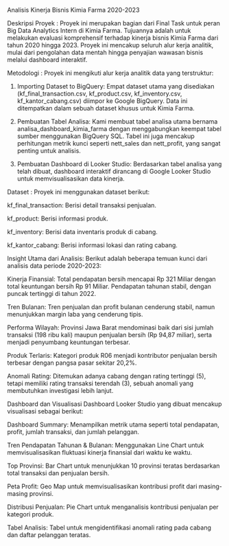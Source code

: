 Analisis Kinerja Bisnis Kimia Farma 2020-2023

Deskripsi Proyek :
Proyek ini merupakan bagian dari Final Task untuk peran Big Data Analytics Intern di Kimia Farma. Tujuannya adalah untuk melakukan evaluasi komprehensif terhadap kinerja bisnis Kimia Farma dari tahun 2020 hingga 2023. Proyek ini mencakup seluruh alur kerja analitik, mulai dari pengolahan data mentah hingga penyajian wawasan bisnis melalui dashboard interaktif.

Metodologi :
Proyek ini mengikuti alur kerja analitik data yang terstruktur:

1. Importing Dataset to BigQuery: Empat dataset utama yang disediakan (kf_final_transaction.csv, kf_product.csv, kf_inventory.csv, kf_kantor_cabang.csv) diimpor ke Google BigQuery. Data ini ditempatkan dalam sebuah dataset khusus untuk Kimia Farma.

2. Pembuatan Tabel Analisa: Kami membuat tabel analisa utama bernama analisa_dashboard_kimia_farma dengan menggabungkan keempat tabel sumber menggunakan BigQuery SQL. Tabel ini juga mencakup perhitungan metrik kunci seperti nett_sales dan nett_profit, yang sangat penting untuk analisis.

3. Pembuatan Dashboard di Looker Studio: Berdasarkan tabel analisa yang telah dibuat, dashboard interaktif dirancang di Google Looker Studio untuk memvisualisasikan data kinerja.

Dataset :
Proyek ini menggunakan dataset berikut:

kf_final_transaction: Berisi detail transaksi penjualan.

kf_product: Berisi informasi produk.

kf_inventory: Berisi data inventaris produk di cabang.

kf_kantor_cabang: Berisi informasi lokasi dan rating cabang.

Insight Utama dari Analisis:
Berikut adalah beberapa temuan kunci dari analisis data periode 2020-2023:

Kinerja Finansial: Total pendapatan bersih mencapai Rp 321 Miliar dengan total keuntungan bersih Rp 91 Miliar. Pendapatan tahunan stabil, dengan puncak tertinggi di tahun 2022.

Tren Bulanan: Tren penjualan dan profit bulanan cenderung stabil, namun menunjukkan margin laba yang cenderung tipis.

Performa Wilayah: Provinsi Jawa Barat mendominasi baik dari sisi jumlah transaksi (198 ribu kali) maupun penjualan bersih (Rp 94,87 miliar), serta menjadi penyumbang keuntungan terbesar.

Produk Terlaris: Kategori produk R06 menjadi kontributor penjualan bersih terbesar dengan pangsa pasar sekitar 20,2%.

Anomali Rating: Ditemukan adanya cabang dengan rating tertinggi (5), tetapi memiliki rating transaksi terendah (3), sebuah anomali yang membutuhkan investigasi lebih lanjut.

Dashboard dan Visualisasi
Dashboard Looker Studio yang dibuat mencakup visualisasi sebagai berikut:

Dashboard Summary: Menampilkan metrik utama seperti total pendapatan, profit, jumlah transaksi, dan jumlah pelanggan.

Tren Pendapatan Tahunan & Bulanan: Menggunakan Line Chart untuk memvisualisasikan fluktuasi kinerja finansial dari waktu ke waktu.

Top Provinsi: Bar Chart untuk menunjukkan 10 provinsi teratas berdasarkan total transaksi dan penjualan bersih.

Peta Profit: Geo Map untuk memvisualisasikan kontribusi profit dari masing-masing provinsi.

Distribusi Penjualan: Pie Chart untuk menganalisis kontribusi penjualan per kategori produk.

Tabel Analisis: Tabel untuk mengidentifikasi anomali rating pada cabang dan daftar pelanggan teratas.
